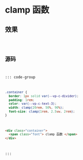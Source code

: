 
<script setup>
import Code from '../clamp 函数.vue'
</script>

# clamp 函数

## 效果

<Code />

## 源码

::: code-group
```css
.container {
  border: 1px solid var(--vp-c-divider);
  padding: 1rem;
  color: var(--vp-c-text-3);
  width: clamp(20rem, 50%, 90%);
  font-size: clamp(1rem, 2.5vw, 2rem);
}
```

```html
<div class="container">
  <span class="font"> clamp 函数 </span>
</div>
```
:::
